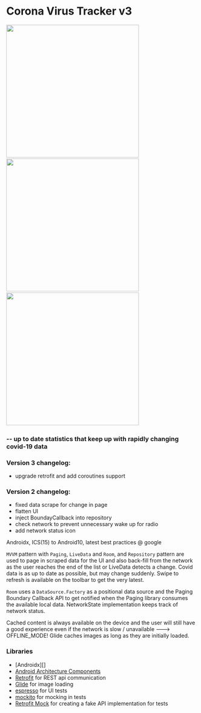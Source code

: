 # Corona Virus Tracker v3

 <img src="https://i.imgur.com/aQ9PIeT.png" height="350"/>&nbsp;&nbsp;&nbsp;&nbsp;&nbsp;&nbsp;&nbsp;&nbsp;&nbsp;
 <img src="https://i.imgur.com/Y4SJSNg.png" height="350"/>&nbsp;&nbsp;&nbsp;&nbsp;&nbsp;&nbsp;&nbsp;&nbsp;&nbsp;
 <img src="https://i.imgur.com/zZZnpVB.png" height="350"/>&nbsp;&nbsp;&nbsp;&nbsp;&nbsp;&nbsp;&nbsp;&nbsp;&nbsp;

###   -- up to date statistics that keep up with rapidly changing covid-19 data


### Version 3 changelog:
* upgrade retrofit and add coroutines support

### Version 2 changelog:
* fixed data scrape for change in page
* flatten UI
* inject BoundayCallback into repository
* check network to prevent unnecessary wake up for radio
* add network status icon


Androidx, ICS(15) to Android10, latest best practices @ google

`MVVM` pattern with `Paging`, `LiveData` and `Room`, and `Repository` pattern are used to page in scraped
data for the UI and also back-fill from the network as the user reaches the end of the list or
LiveData detects a change.  Covid data is as up to date as possible, but may change suddenly.
Swipe to refresh is available on the toolbar to get the very latest.

`Room` uses a `DataSource.Factory` as a positional data source and the Paging Boundary Callback
API to get notified when the Paging library consumes the available local data.  NetworkState implementation
keeps track of network status.

Cached content is always available on the device and the user will still have a good experience even if the network is slow /
unavailable ---> OFFLINE_MODE!
Glide caches images as long as they are initially loaded.


### Libraries
* [Androidx][]
* [Android Architecture Components][arch]
* [Retrofit][retrofit] for REST api communication
* [Glide][glide] for image loading
* [espresso][espresso] for UI tests
* [mockito][mockito] for mocking in tests
* [Retrofit Mock][retrofit-mock] for creating a fake API implementation for tests

[mockwebserver]: https://github.com/square/okhttp/tree/master/mockwebserver
[support-lib]: https://developer.android.com/topic/libraries/support-library/index.html
[arch]: https://developer.android.com/arch
[espresso]: https://google.github.io/android-testing-support-library/docs/espresso/
[retrofit]: http://square.github.io/retrofit
[glide]: https://github.com/bumptech/glide
[mockito]: http://site.mockito.org
[retrofit-mock]: https://github.com/square/retrofit/tree/master/retrofit-mock
